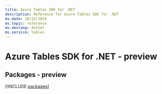 ```yaml
---
title: Azure Tables SDK for .NET
description: Reference for Azure Tables SDK for .NET
ms.date: 10/22/2024
ms.topic: reference
ms.devlang: dotnet
ms.service: tables
---
```

# Azure Tables SDK for .NET - preview
## Packages - preview
[!INCLUDE [packages](tables-index.md)]